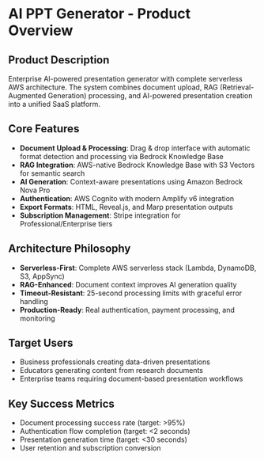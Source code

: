 # AI PPT Generator - Product Overview

## Product Description
Enterprise AI-powered presentation generator with complete serverless AWS architecture. The system combines document upload, RAG (Retrieval-Augmented Generation) processing, and AI-powered presentation creation into a unified SaaS platform.

## Core Features
- **Document Upload & Processing**: Drag & drop interface with automatic format detection and processing via Bedrock Knowledge Base
- **RAG Integration**: AWS-native Bedrock Knowledge Base with S3 Vectors for semantic search
- **AI Generation**: Context-aware presentations using Amazon Bedrock Nova Pro
- **Authentication**: AWS Cognito with modern Amplify v6 integration
- **Export Formats**: HTML, Reveal.js, and Marp presentation outputs
- **Subscription Management**: Stripe integration for Professional/Enterprise tiers

## Architecture Philosophy
- **Serverless-First**: Complete AWS serverless stack (Lambda, DynamoDB, S3, AppSync)
- **RAG-Enhanced**: Document context improves AI generation quality
- **Timeout-Resistant**: 25-second processing limits with graceful error handling
- **Production-Ready**: Real authentication, payment processing, and monitoring

## Target Users
- Business professionals creating data-driven presentations
- Educators generating content from research documents
- Enterprise teams requiring document-based presentation workflows

## Key Success Metrics
- Document processing success rate (target: >95%)
- Authentication flow completion (target: <2 seconds)
- Presentation generation time (target: <30 seconds)
- User retention and subscription conversion